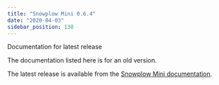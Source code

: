 ```yaml
---
title: "Snowplow Mini 0.6.4"
date: "2020-04-03"
sidebar_position: 130
---
```


Documentation for latest release

The documentation listed here is for an old version.

The latest release is available from the [Snowplow Mini documentation](/docs/pipeline-components-and-applications/snowplow-mini/).
